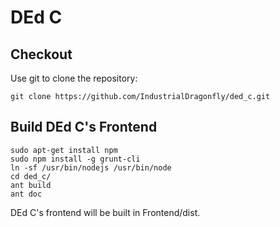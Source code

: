 DEd C
=====
Checkout
--------
Use git to clone the repository:

    git clone https://github.com/IndustrialDragonfly/ded_c.git
    
Build DEd C's Frontend
----------------------
    sudo apt-get install npm
    sudo npm install -g grunt-cli
    ln -sf /usr/bin/nodejs /usr/bin/node
    cd ded_c/
    ant build
    ant doc

DEd C's frontend will be built in Frontend/dist.
